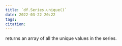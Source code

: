 ```yaml
---
title: `df.Series.unique()`
date: 2022-03-22 20:22
tags: 
citation: 
---
```

 returns an array of all the unique values in the series.

